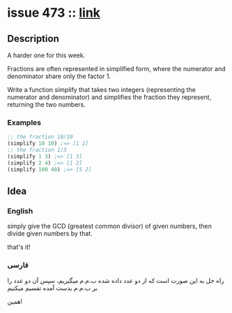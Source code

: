 # issue 473 :: [link](https://ericnormand.me/issues/473)

## Description

A harder one for this week.

Fractions are often represented in simplified form, where the numerator and denominator share only the factor 1. 

Write a function simplify that takes two integers (representing the numerator and denominator) and simplifies the fraction they represent, returning the two numbers.

### Examples
```clj
;; the fraction 10/10
(simplify 10 10) ;=> [1 1]
;; the fraction 1/3
(simplify 1 3) ;=> [1 3]
(simplify 2 4) ;=> [1 2]
(simplify 100 40) ;=> [5 2]
```


## Idea

### English

simply give the GCD (greatest common divisor) of given numbers, 
then divide given numbers by that.

that's it!

### فارسی

راه حل به این صورت است که از دو عدد داده شده ب.م.م میگیریم،
سپس آن دو عدد را بر ب.م.م بدست آمده تقسیم میکنیم

همین!